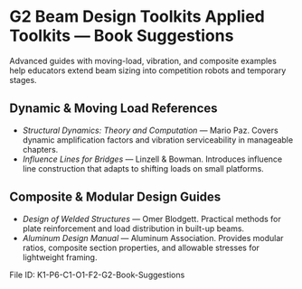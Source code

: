# G2 Beam Design Toolkits Applied Toolkits — Book Suggestions

Advanced guides with moving-load, vibration, and composite examples help educators extend beam sizing into competition robots and temporary stages.

## Dynamic & Moving Load References
- *Structural Dynamics: Theory and Computation* — Mario Paz. Covers dynamic amplification factors and vibration serviceability in manageable chapters.
- *Influence Lines for Bridges* — Linzell & Bowman. Introduces influence line construction that adapts to shifting loads on small platforms.

## Composite & Modular Design Guides
- *Design of Welded Structures* — Omer Blodgett. Practical methods for plate reinforcement and load distribution in built-up beams.
- *Aluminum Design Manual* — Aluminum Association. Provides modular ratios, composite section properties, and allowable stresses for lightweight framing.

File ID: K1-P6-C1-O1-F2-G2-Book-Suggestions
